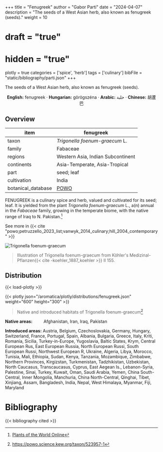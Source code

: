 +++
title = "Fenugreek"
author = "Gabor Parti"
date = "2024-04-07"
description = "The seeds of a West Asian herb, also known as fenugreek (seeds)."
weight = 10
# draft = "true"
# hidden = "true"
plotly = true
categories = ['spice', 'herb']
tags = ['culinary']
bibFile = "static/bibliography/parti.json"
+++

The seeds of a West Asian herb, also known as fenugreek (seeds).

 [<i class="fab fa-wikipedia-w"></i>](https://en.wikipedia.org/wiki/Fenugreek)<center>

**English:** fenugreek · **Hungarian:** görögszéna · **Arabic:** <span class="arabic-text" dir="rtl">حلبة</span> · **Chinese:** <span class="traditional-chinese-text">胡蘆巴</span>

</center>

## Overview

|       item       |                     fenugreek                     |
|------------------|---------------------------------------------------|
|       taxon      |           *Trigonella foenum-graecum* L.          |
|      family      |                      Fabaceae                     |
|      regions     |         Western Asia, Indian Subcontinent         |
|    continents    |           Asia-Temperate, Asia-Tropical           |
|       part       |                     seed; leaf                    |
|    cultivation   |                       India                       |
|botanical_database|[POWO](https://powo.science.kew.org/taxon/523957-1)|

FENUGREEK is a culinary spice and herb, valued and cultivated for its seed; leaf. It is yielded from the plant *Trigonella foenum-graecum* L., a(n) annual in the *Fabaceae* family, growing in the temperate biome, with the native range of Iraq to N. Pakistan.[^powo_fenugreek]

[^powo_fenugreek]: [Plants of the World Online](https://powo.science.kew.org)

 See more in  {{< cite "powo;petruzzello_2023_list;vanwyk_2014_culinary;hill_2004_contemporary" >}}

![Trigonella foenum-graecum](/images/illustrations/fenugreek.png?width=40rem "Illustration of Trigonella foenum-graecum from Köhler's Medizinal-Pflanzen")

>Illustration of Trigonella foenum-graecum from Köhler's Medizinal-Pflanzen{{< cite -koehler_1887_koehler >}} II 155.

## Distribution

{{< load-plotly >}}

{{< plotly json="/aromatica/plotly/distributions/fenugreek.json" weight="600" height="300" >}}

>Native and introduced habitats of Trigonella foenum-graecum[^powo]

[^powo]: https://powo.science.kew.org/taxon/523957-1

<p style="text-align:left;">

**Native areas:** &ensp; &ensp; &ensp; Afghanistan, Iran, Iraq, Pakistan

**Introduced areas:** Austria, Belgium, Czechoslovakia, Germany, Hungary, Switzerland, France, Portugal, Spain, Albania, Bulgaria, Greece, Italy, Kriti, Romania, Sicilia, Turkey-in-Europe, Yugoslavia, Baltic States, Krym, Central European Rus, East European Russia, North European Russi, South European Russi, Northwest European R, Ukraine, Algeria, Libya, Morocco, Tunisia, Mali, Ethiopia, Sudan, Kenya, Tanzania, Mozambique, Zimbabwe, Northern Provinces, Kirgizstan, Turkmenistan, Tadzhikistan, Uzbekistan, North Caucasus, Transcaucasus, Cyprus, East Aegean Is., Lebanon-Syria, Palestine, Sinai, Turkey, Kuwait, Oman, Saudi Arabia, Yemen, China South-Central, Inner Mongolia, Manchuria, China North-Central, Qinghai, Tibet, Xinjiang, Assam, Bangladesh, India, Nepal, West Himalaya, Myanmar, Fiji, Maryland

</p>



# Bibliography

{{< bibliography cited >}}

